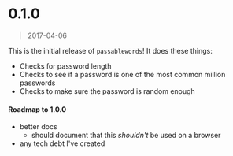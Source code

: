 # 0.1.0
> 2017-04-06

This is the initial release of `passablewords`! It does these things:

- Checks for password length
- Checks to see if a password is one of the most common million passwords
- Checks to make sure the password is random enough

#### Roadmap to 1.0.0

- better docs
  - should document that this *shouldn't* be used on a browser
- any tech debt I've created
